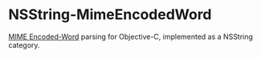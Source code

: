 NSString-MimeEncodedWord
========================

[MIME Encoded-Word](http://en.wikipedia.org/wiki/MIME#Encoded-Word) parsing for Objective-C, implemented as a NSString category.


